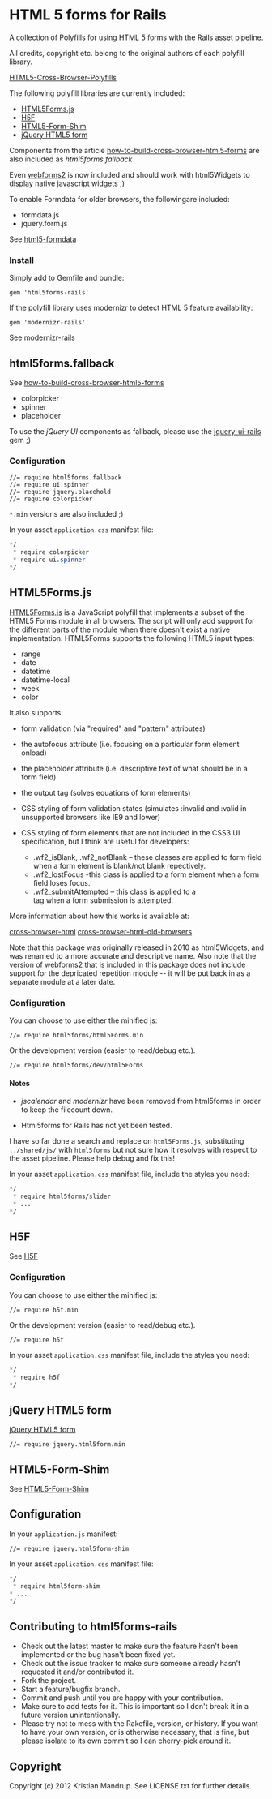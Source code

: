 # HTML 5 forms for Rails

A collection of Polyfills for using HTML 5 forms with the Rails asset pipeline.

All credits, copyright etc. belong to the original authors of each polyfill library.

[HTML5-Cross-Browser-Polyfills](https://github.com/Modernizr/Modernizr/wiki/HTML5-Cross-Browser-Polyfills)

The following polyfill libraries are currently included:

* [HTML5Forms.js](https://github.com/zoltan-dulac/html5Forms.js)
* [H5F](https://github.com/ryanseddon/H5F)
* [HTML5-Form-Shim](https://github.com/dsheiko/HTML5-Form-Shim)
* [jQuery HTML5 form](http://www.matiasmancini.com.ar/jquery-plugin-ajax-form-validation-html5.html)

Components from the article [how-to-build-cross-browser-html5-forms](http://net.tutsplus.com/tutorials/html-css-techniques/how-to-build-cross-browser-html5-forms/) are also included as _html5forms.fallback_

Even [webforms2](https://github.com/westonruter/webforms2) is now included and should work with html5Widgets to display native javascript widgets ;)

To enable Formdata for older browsers, the followingare included:

* formdata.js
* jquery.form.js

See [html5-formdata](https://github.com/francois2metz/html5-formdata)

### Install

Simply add to Gemfile and bundle:

`gem 'html5forms-rails'`

If the polyfill library uses modernizr to detect HTML 5 feature availability:

`gem 'modernizr-rails'`

See [modernizr-rails](https://github.com/kristianmandrup/modernizr-rails)

## html5forms.fallback

See [how-to-build-cross-browser-html5-forms](http://net.tutsplus.com/tutorials/html-css-techniques/how-to-build-cross-browser-html5-forms/)

* colorpicker
* spinner
* placeholder

To use the _jQuery UI_ components as fallback, please use the [jquery-ui-rails](https://github.com/joliss/jquery-ui-rails) gem ;)

### Configuration

```text
//= require html5forms.fallback
//= require ui.spinner
//= require jquery.placehold
//= require colorpicker
```

`*.min` versions are also included ;)

In your asset `application.css` manifest file:

```css
*/
 * require colorpicker
 * require ui.spinner
*/
```

## HTML5Forms.js

[HTML5Forms.js](https://github.com/zoltan-dulac/html5Forms.js) is a JavaScript polyfill that implements a subset of the HTML5
Forms module in all browsers.  The script will only add support for the
different parts of the module when there doesn't exist a native
implementation.  HTML5Forms supports the following HTML5 input types:

* range
* date
* datetime
* datetime-local
* week
* color

It also supports:

* form validation (via "required" and "pattern" attributes)
* the autofocus attribute (i.e. focusing on a particular form element onload)
* the placeholder attribute (i.e. descriptive text of what should be in a form
  field)
* the output tag (solves equations of form elements)
* CSS styling of form validation states (simulates :invalid and :valid in 
  unsupported browsers like IE9 and lower)
* CSS styling of form elements that are not included in the CSS3 UI 
  specification, but I think are useful for developers:
  
  - .wf2_isBlank, .wf2_notBlank – these classes are applied to form field when 
     a form element is blank/not blank repectively.
  - .wf2_lostFocus -this class is applied to a form element when a form field 
     loses focus.
  - .wf2_submitAttempted – this class is applied to a <form> tag when a form 
     submission is attempted.


More information about how this works is available at:

[cross-browser-html](http://www.useragentman.com/blog/2010/07/27/cross-browser-html5-forms-using-modernizr-webforms2-and-html5widgets/)
[cross-browser-html-old-browsers](http://www.useragentman.com/blog/2012/05/14/cross-browser-styling-of-html5-forms-even-in-older-browsers/)

Note that this package was originally released in 2010 as html5Widgets, 
and was renamed to a more accurate and descriptive name.  Also note that
the version of webforms2 that is included in this package does not 
include support for the depricated repetition module -- it will be 
put back in as a separate module at a later date.

### Configuration

You can choose to use either the minified js:

```text
//= require html5forms/html5Forms.min
```

Or the development version (easier to read/debug etc.). 

```text
//= require html5forms/dev/html5Forms
```

#### Notes

* _jscalendar_ and _modernizr_ have been removed from html5forms in order to keep the filecount down.

* Html5forms for Rails has not yet been tested. 

I have so far done a search and replace on `html5Forms.js`, substituting `../shared/js/` with `html5forms` but not sure how it resolves with respect to the asset pipeline. Please help debug and fix this!

In your asset `application.css` manifest file, include the styles you need:

```css
*/
 * require html5forms/slider
 * ...
*/
```

## H5F

See [H5F](https://github.com/ryanseddon/H5F)

### Configuration

You can choose to use either the minified js:

```text
//= require h5f.min
```

Or the development version (easier to read/debug etc.). 

```text
//= require h5f
```

In your asset `application.css` manifest file, include the styles you need:

```css
*/
 * require h5f
*/
```

## jQuery HTML5 form

[jQuery HTML5 form](http://www.matiasmancini.com.ar/jquery-plugin-ajax-form-validation-html5.html)

```text
//= require jquery.html5form.min
```


## HTML5-Form-Shim

See [HTML5-Form-Shim](https://github.com/dsheiko/HTML5-Form-Shim)

## Configuration

In your `application.js` manifest:

```text
//= require jquery.html5form-shim
```

In your asset `application.css` manifest file:

```css
*/
 * require html5form-shim
* ...
*/
```

## Contributing to html5forms-rails
 
* Check out the latest master to make sure the feature hasn't been implemented or the bug hasn't been fixed yet.
* Check out the issue tracker to make sure someone already hasn't requested it and/or contributed it.
* Fork the project.
* Start a feature/bugfix branch.
* Commit and push until you are happy with your contribution.
* Make sure to add tests for it. This is important so I don't break it in a future version unintentionally.
* Please try not to mess with the Rakefile, version, or history. If you want to have your own version, or is otherwise necessary, that is fine, but please isolate to its own commit so I can cherry-pick around it.

## Copyright

Copyright (c) 2012 Kristian Mandrup. See LICENSE.txt for
further details.

